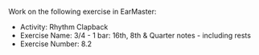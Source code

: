Work on the following exercise in EarMaster:
- Activity: Rhythm Clapback
- Exercise Name: 3/4 - 1 bar: 16th, 8th & Quarter notes - including rests
- Exercise Number: 8.2
